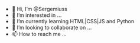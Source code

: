 - 👋 Hi, I’m @Sergemiuss
- 👀 I’m interested in ...
- 🌱 I’m currently learning HTML|CSS|JS and Python
- 💞️ I’m looking to collaborate on ...
- 📫 How to reach me ...

<!---
Sergemiuss/Sergemiuss is a ✨ special ✨ repository because its `README.md` (this file) appears on your GitHub profile.
You can click the Preview link to take a look at your changes.
--->
